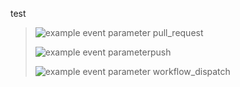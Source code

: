 test

>![example event parameter](https://github.com/okimaureen/test/actions/workflows/filter.yml/badge.svg?event=pull_request) pull_request
>
>![example event parameter](https://github.com/okimaureen/test/actions/workflows/filter.yml/badge.svg?event=push)push
>
>![example event parameter](https://github.com/okimaureen/test/actions/workflows/filter.yml/badge.svg?event=workflow_dispatch) workflow_dispatch



